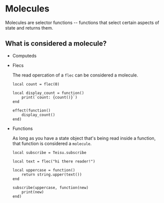 # Molecules

Molecules are selector functions -- functions that select certain aspects of state and returns them.

## What is considered a molecule?

- Computeds

- Flecs

    The read opercation of a `flec` can be considered a molecule.

    ```luau
    local count = flec(0)

    local display_count = function()
        print(`count: {count()}`)
    end

    effect(function()
        display_count()
    end)
    ```

- Functions

    As long as you have a state object that's being read inside a function, that function is considered a `molecule`.

    ```luau {5-7}
    local subscribe = Teisu.subscribe

    local text = flec("hi there reader!")

    local uppercase = function()
        return string.upper(text())
    end

    subscribe(uppercase, function(new)
        print(new)
    end)
    ```


